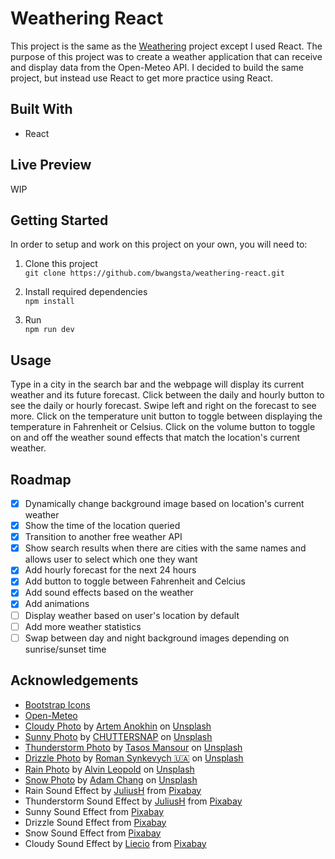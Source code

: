 # Weathering React
This project is the same as the [Weathering](https://github.com/bwangsta/weathering) project except I used React. The purpose of this project was to create a weather application that can receive and display data from the Open-Meteo API. I decided to build the same project, but instead use React to get more practice using React.

## Built With 
- React

## Live Preview
WIP

## Getting Started

In order to setup and work on this project on your own, you will need to:

1. Clone this project\
`git clone https://github.com/bwangsta/weathering-react.git`

2. Install required dependencies\
`npm install`

3. Run\
`npm run dev`

## Usage
Type in a city in the search bar and the webpage will display its current weather and its future forecast. Click between the daily and hourly button to see the daily or hourly forecast. Swipe left and right on the forecast to see more. Click on the temperature unit button to toggle between displaying the temperature in Fahrenheit or Celsius. Click on the volume button to toggle on and off the weather sound effects that match the location's current weather.

## Roadmap
- [x] Dynamically change background image based on location's current weather
- [x] Show the time of the location queried
- [x] Transition to another free weather API
- [x] Show search results when there are cities with the same names and allows user to select which one they want
- [x] Add hourly forecast for the next 24 hours
- [x] Add button to toggle between Fahrenheit and Celcius
- [x] Add sound effects based on the weather
- [x] Add animations
- [ ] Display weather based on user's location by default
- [ ] Add more weather statistics
- [ ] Swap between day and night background images depending on sunrise/sunset time

## Acknowledgements
- [Bootstrap Icons](https://icons.getbootstrap.com/)
- [Open-Meteo](https://open-meteo.com/)
- [Cloudy Photo](https://unsplash.com/photos/V4qjYCac7y8?utm_source=unsplash&utm_medium=referral&utm_content=creditCopyText) by [Artem Anokhin](https://unsplash.com/@atronyx?utm_source=unsplash&utm_medium=referral&utm_content=creditCopyText) on [Unsplash](https://unsplash.com/)
- [Sunny Photo](https://unsplash.com/photos/TSgwbumanuE?utm_source=unsplash&utm_medium=referral&utm_content=creditCopyText) by [CHUTTERSNAP](https://unsplash.com/@chuttersnap?utm_source=unsplash&utm_medium=referral&utm_content=creditCopyText) on [Unsplash](https://unsplash.com/)
- [Thunderstorm Photo](https://unsplash.com/images/nature/thunderstorm?utm_source=unsplash&utm_medium=referral&utm_content=creditCopyText) by [Tasos Mansour](https://unsplash.com/@mantasos?utm_source=unsplash&utm_medium=referral&utm_content=creditCopyText) on [Unsplash](https://unsplash.com/)
- [Drizzle Photo](https://unsplash.com/photos/qPvBmSvmohs?utm_source=unsplash&utm_medium=referral&utm_content=creditCopyText) by [Roman Synkevych 🇺🇦](https://unsplash.com/@synkevych?utm_source=unsplash&utm_medium=referral&utm_content=creditCopyText) on [Unsplash](https://unsplash.com/)
- [Rain Photo](https://unsplash.com/photos/cWM1ZOSUzU4?utm_source=unsplash&utm_medium=referral&utm_content=creditCopyText) by [Alvin Leopold](https://unsplash.com/@anleo?utm_source=unsplash&utm_medium=referral&utm_content=creditCopyText) on [Unsplash](https://unsplash.com/)
- [Snow Photo](https://unsplash.com/photos/IWenq-4JHqo?utm_source=unsplash&utm_medium=referral&utm_content=creditCopyText) by [Adam Chang](https://unsplash.com/@sametomorrow?utm_source=unsplash&utm_medium=referral&utm_content=creditCopyText) on [Unsplash](https://unsplash.com/)
- Rain Sound Effect by [JuliusH](https://pixabay.com/users/juliush-3921568/?utm_source=link-attribution&utm_medium=referral&utm_campaign=music&utm_content=8186) from [Pixabay](https://pixabay.com/sound-effects//?utm_source=link-attribution&utm_medium=referral&utm_campaign=music&utm_content=8186)
- Thunderstorm Sound Effect by [JuliusH](https://pixabay.com/users/juliush-3921568/?utm_source=link-attribution&utm_medium=referral&utm_campaign=music&utm_content=7803) from [Pixabay](https://pixabay.com/sound-effects//?utm_source=link-attribution&utm_medium=referral&utm_campaign=music&utm_content=7803)
- Sunny Sound Effect from [Pixabay](https://pixabay.com/sound-effects/?utm_source=link-attribution&utm_medium=referral&utm_campaign=music&utm_content=6771)
- Drizzle Sound Effect from [Pixabay](https://pixabay.com/sound-effects/?utm_source=link-attribution&utm_medium=referral&utm_campaign=music&utm_content=6704)
- Snow Sound Effect from [Pixabay]("https://pixabay.com/?utm_source=link-attribution&amp;utm_medium=referral&amp;utm_campaign=music&amp;utm_content=6195")
- Cloudy Sound Effect by [Liecio](https://pixabay.com/users/liecio-3298866/?utm_source=link-attribution&amp;utm_medium=referral&amp;utm_campaign=music&amp;utm_content=109590) from [Pixabay](https://pixabay.com/sound-effects//?utm_source=link-attribution&amp;utm_medium=referral&amp;utm_campaign=music&amp;utm_content=109590)